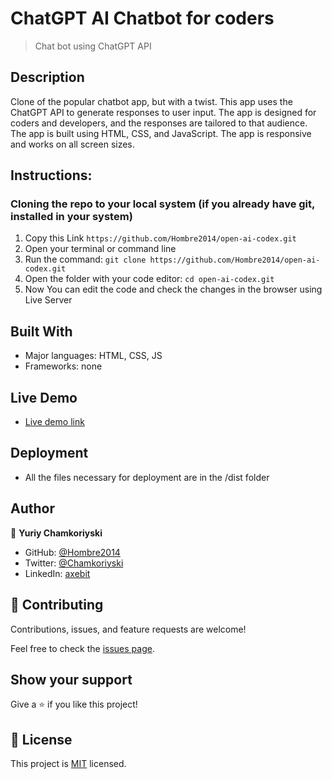 # ChatGPT AI Chatbot for coders

> Chat bot using ChatGPT API

## Description

Clone of the popular chatbot app, but with a twist. This app uses the ChatGPT API to generate responses to user input. The app is designed for coders and developers, and the responses are tailored to that audience. The app is built using HTML, CSS, and JavaScript. The app is responsive and works on all screen sizes.

## Instructions:

### Cloning the repo to your local system (if you already have git, installed in your system)

1.  Copy this Link `https://github.com/Hombre2014/open-ai-codex.git`
2.  Open your terminal or command line
3.  Run the command: `git clone https://github.com/Hombre2014/open-ai-codex.git`
4.  Open the folder with your code editor: `cd open-ai-codex.git`
5.  Now You can edit the code and check the changes in the browser using Live Server

## Built With

- Major languages: HTML, CSS, JS
- Frameworks: none

## Live Demo

- [Live demo link]()

## Deployment

- All the files necessary for deployment are in the /dist folder

## Author

👤 **Yuriy Chamkoriyski**

- GitHub: [@Hombre2014](https://github.com/Hombre2014)
- Twitter: [@Chamkoriyski](https://twitter.com/Chamkoriyski)
- LinkedIn: [axebit](https://linkedin.com/in/axebit)

## 🤝 Contributing

Contributions, issues, and feature requests are welcome!

Feel free to check the [issues page](https://github.com/Hombre2014/open-ai-codex.git/issues).

## Show your support

Give a ⭐️ if you like this project!

## 📝 License

This project is [MIT](./license.md) licensed.
